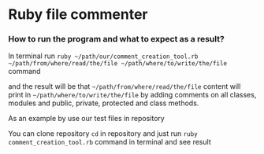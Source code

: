 # Ruby file commenter #

### How to run the program and what to expect as a result? ###

In terminal run `ruby ~/path/our/comment_creation_tool.rb ~/path/from/where/read/the/file ~/path/where/to/write/the/file` command

and the result will be that `~/path/from/where/read/the/file` content will print in `~/path/where/to/write/the/file` by adding comments on all classes, modules and public, private, protected and class methods.

As an example by use our test files in repository

You can clone repository `cd` in repository and just run `ruby comment_creation_tool.rb` command in terminal and see result